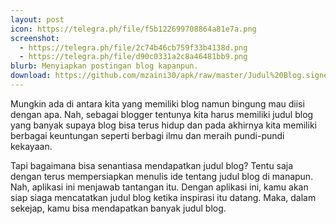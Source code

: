```yaml
---
layout: post
icon: https://telegra.ph/file/f5b122699708864a81e7a.png
screenshot:
  - https://telegra.ph/file/2c74b46cb759f33b4138d.png
  - https://telegra.ph/file/d90c0331a2c8a46481bb9.png
blurb: Menyiapkan postingan blog kapanpun.
download: https://github.com/mzaini30/apk/raw/master/Judul%20Blog.signed.apk
---
```


Mungkin ada di antara kita yang memiliki blog namun bingung mau diisi dengan apa. Nah, sebagai blogger tentunya kita harus memiliki judul blog yang banyak supaya blog bisa terus hidup dan pada akhirnya kita memiliki berbagai keuntungan seperti berbagi ilmu dan meraih pundi-pundi kekayaan.

Tapi bagaimana bisa senantiasa mendapatkan judul blog? Tentu saja dengan terus mempersiapkan menulis ide tentang judul blog di manapun. Nah, aplikasi ini menjawab tantangan itu. Dengan aplikasi ini, kamu akan siap siaga mencatatkan judul blog ketika inspirasi itu datang. Maka, dalam sekejap, kamu bisa mendapatkan banyak judul blog.